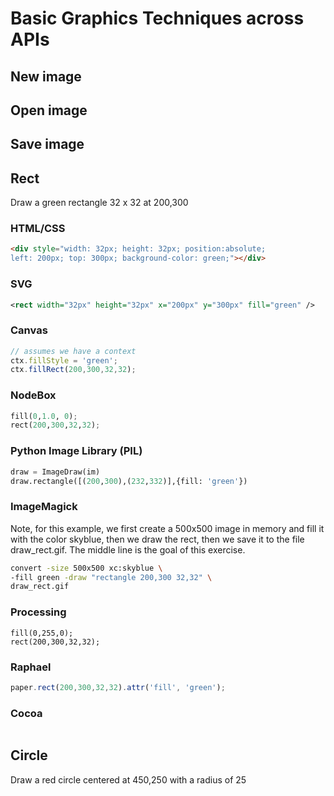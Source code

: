 # Basic Graphics Techniques across APIs

## New image

## Open image

## Save image

## Rect

Draw a green rectangle 32 x 32 at 200,300

### HTML/CSS

``` html
<div style="width: 32px; height: 32px; position:absolute; 
left: 200px; top: 300px; background-color: green;"></div>
```
    
### SVG

``` svg
<rect width="32px" height="32px" x="200px" y="300px" fill="green" />
```

### Canvas

```javascript
// assumes we have a context
ctx.fillStyle = 'green';
ctx.fillRect(200,300,32,32);
```

### NodeBox

```python
fill(0,1.0, 0);
rect(200,300,32,32);
```

### Python Image Library (PIL)

```python
draw = ImageDraw(im)
draw.rectangle([(200,300),(232,332)],{fill: 'green'})
```

### ImageMagick

Note, for this example, we first create a 500x500 image in memory and fill it with the color skyblue, then we draw the rect, then we save it to the file draw_rect.gif. The middle line is the goal of this exercise.

```bash
convert -size 500x500 xc:skyblue \
-fill green -draw "rectangle 200,300 32,32" \
draw_rect.gif
```

### Processing

```processing
fill(0,255,0);
rect(200,300,32,32);
```

### Raphael

```javascript
paper.rect(200,300,32,32).attr('fill', 'green');
```

### Cocoa

```objective-c
```

## Circle

Draw a red circle centered at 450,250 with a radius of 25

